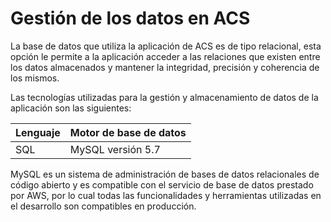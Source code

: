 # Gestión de los datos en ACS

La base de datos que utiliza la aplicación de ACS es de tipo relacional, esta opción le permite a la aplicación acceder a las relaciones que existen entre los datos almacenados y mantener la integridad, precisión y coherencia de los mismos. 

Las tecnologías utilizadas para la gestión y almacenamiento de datos de la aplicación son las siguientes:


Lenguaje | Motor de base de datos |
---------|------------------------|
 SQL     | MySQL versión 5.7      |


MySQL es un sistema de administración de bases de datos relacionales de código abierto y es compatible con el servicio de base de datos prestado por AWS, por lo cual todas las funcionalidades y herramientas utilizadas en el desarrollo son compatibles en producción.